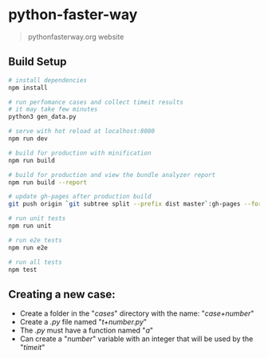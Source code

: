 # python-faster-way

> pythonfasterway.org website

## Build Setup

``` bash
# install dependencies
npm install

# run perfomance cases and collect timeit results
# it may take few minutes
python3 gen_data.py

# serve with hot reload at localhost:8080
npm run dev

# build for production with minification
npm run build

# build for production and view the bundle analyzer report
npm run build --report

# update gh-pages after production build
git push origin `git subtree split --prefix dist master`:gh-pages --force

# run unit tests
npm run unit

# run e2e tests
npm run e2e

# run all tests
npm test
```

## Creating a new case: 

* Create a folder in the "_cases_" directory with the name: "_case+number_" 
* Create a _.py_ file named "_t+number.py_" 
* The _.py_ must have a function named "_a_" 
* Can create a "_number_" variable with an integer that will be used by the "_timeit_"

